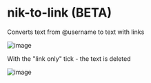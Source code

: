 # nik-to-link (BETA)
Converts text from @username to text with links

![image](https://github.com/DenisGas/nik-to-link/assets/81939899/21fd9908-6e8c-4f48-be98-e50ca2acddd2)

With the "link only" tick - the text is deleted

![image](https://github.com/DenisGas/nik-to-link/assets/81939899/89143b60-d76b-4796-a270-b709acd8c0de)

